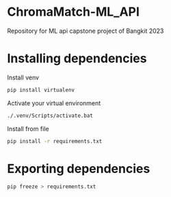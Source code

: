 # ChromaMatch-ML_API
Repository for ML api capstone project of Bangkit 2023

# Installing dependencies

Install venv

```bash
pip install virtualenv
```

Activate your virtual environment

```bash
./.venv/Scripts/activate.bat
```

Install from file

```bash
pip install -r requirements.txt
```

# Exporting dependencies

```bash
pip freeze > requirements.txt
```
